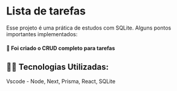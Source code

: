 # Lista de tarefas 

Esse projeto é uma prática de estudos com SQLite. 
Alguns pontos importantes implementados: 

#### :small_blue_diamond: Foi criado o CRUD completo para tarefas

## 👨‍💻 Tecnologias Utilizadas:

Vscode - Node, Next, Prisma, React, SQLite
